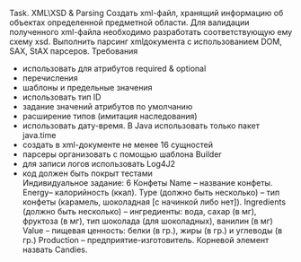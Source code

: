 Task. XML\XSD & Parsing 
Cоздать xml-файл, хранящий информацию об объектах определенной предметной области. Для валидации полученного xml-файла необходимо разработать соответствующую ему схему xsd. Выполнить парсинг xmlдокумента с использованием DOM, SAX, StAX парсеров.  Требования  
- использовать для атрибутов required & optional
- перечисления 
- шаблоны и предельные значения 
- использовать тип ID 
- задание значений атрибутов по умолчанию 
- расширение типов (имитация наследования) 
- использовать дату-время. В Java использовать только пакет java.time 
- создать в xml-документе не менее 16 сущностей 
- парсеры организовать с помощью шаблона Builder 
- для записи логов использовать Log4J2 
- код должен быть покрыт тестами  
Индивидуальное задание: 
6 Конфеты
Name – название конфеты.
Energy– калорийность (ккал).
Type (должно быть несколько) – тип конфеты (карамель, шоколадная [с начинкой либо нет]).
Ingredients (должно быть несколько) – ингредиенты: вода, сахар (в мг), фруктоза (в мг), тип шоколада (для шоколадных), ванилин (в мг)
Value – пищевая ценность: белки (в гр.), жиры (в гр.) и углеводы (в гр.)
Production – предприятие-изготовитель.
Корневой элемент назвать Candies. 
